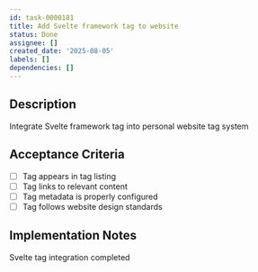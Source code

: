 ```yaml
---
id: task-0000181
title: Add Svelte framework tag to website
status: Done
assignee: []
created_date: '2025-08-05'
labels: []
dependencies: []
---
```


## Description

Integrate Svelte framework tag into personal website tag system

## Acceptance Criteria

- [ ] Tag appears in tag listing
- [ ] Tag links to relevant content
- [ ] Tag metadata is properly configured
- [ ] Tag follows website design standards

## Implementation Notes

Svelte tag integration completed

